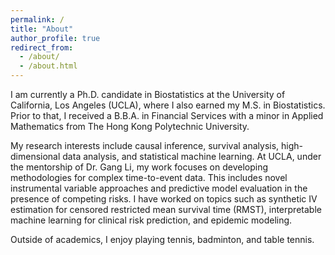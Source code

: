 ```yaml
---
permalink: /
title: "About"
author_profile: true
redirect_from: 
  - /about/
  - /about.html
---
```


I am currently a Ph.D. candidate in Biostatistics at the University of California, 
Los Angeles (UCLA), where I also earned my M.S. in Biostatistics. Prior to that, 
I received a B.B.A. in Financial Services with a minor in Applied Mathematics 
from The Hong Kong Polytechnic University.

My research interests include causal inference, survival analysis, 
high-dimensional data analysis, and statistical machine learning. At UCLA, 
under the mentorship of Dr. Gang Li, my work focuses on developing methodologies 
for complex time-to-event data. This includes novel instrumental variable 
approaches and predictive model evaluation in the presence of competing risks. 
I have worked on topics such as synthetic IV estimation for censored restricted 
mean survival time (RMST), interpretable machine learning for clinical 
risk prediction, and epidemic modeling.

Outside of academics, I enjoy playing tennis, badminton, and table tennis.